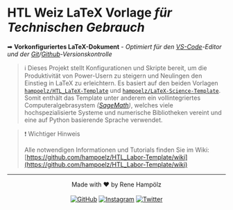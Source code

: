 # HTL Weiz LaTeX Vorlage _für Technischen Gebrauch_

➡ **Vorkonfiguriertes LaTeX-Dokument** - _Optimiert für den [VS-Code](https://code.visualstudio.com/)-Editor und der [Git](https://git-scm.com/)/[Github](https://github.com/)-Versionskontrolle_

> ℹ️ Dieses Projekt stellt Konfigurationen und Skripte bereit, um die Produktivität von Power-Usern zu steigern und Neulingen den Einstieg in LaTeX zu erleichtern. Es basiert auf den beiden Vorlagen [`hampoelz/HTL_LaTeX-Template`](https://github.com/hampoelz/HTL_LaTeX-Template) und [`hampoelz/LaTeX-Science-Template`](https://github.com/hampoelz/LaTeX-Science-Template). Somit enthält das Template unter anderem ein vollintegriertes Computeralgebrasystem _([SageMath](https://www.sagemath.org/))_, welches viele hochspezialisierte Systeme und numerische Bibliotheken vereint und eine auf Python basierende Sprache verwendet.

> ❗ Wichtiger Hinweis
>
> Alle notwendigen Informationen und Tutorials finden Sie im Wiki:  
> [https://github.com/hampoelz/HTL_Labor-Template/wiki](https://github.com/hampoelz/HTL_Labor-Template/wiki) 

---

<p align="center">
  Made with ❤️ by Rene Hampölz
  <br><br>
  <a href="https://github.com/hampoelz"><img src="https://img.shields.io/badge/GitHub-100000?style=for-the-badge&logo=github&logoColor=white" alt="GitHub"></a>
  <a href="https://www.instagram.com/rene_hampi/"><img src="https://img.shields.io/badge/Instagram-E4405F?style=for-the-badge&logo=instagram&logoColor=white" alt="Instagram"></a>
  <a href="https://twitter.com/rene_hampi/"><img src="https://img.shields.io/badge/Twitter-1DA1F2?style=for-the-badge&logo=twitter&logoColor=white" alt="Twitter"></a>
</p>
